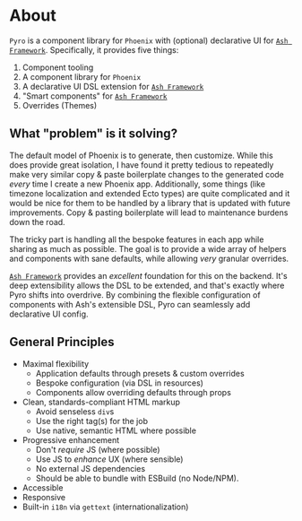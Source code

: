 # About

`Pyro` is a component library for `Phoenix` with (optional) declarative UI for [`Ash Framework`](`Ash`). Specifically, it provides five things:

1. Component tooling
2. A component library for `Phoenix`
3. A declarative UI DSL extension for [`Ash Framework`](`Ash`)
4. "Smart components" for [`Ash Framework`](`Ash`)
5. Overrides (Themes)

## What "problem" is it solving?

The default model of Phoenix is to generate, then customize. While this does provide great isolation, I have found it pretty tedious to repeatedly make very similar copy & paste boilerplate changes to the generated code _every_ time I create a new Phoenix app. Additionally, some things (like timezone localization and extended Ecto types) are quite complicated and it would be nice for them to be handled by a library that is updated with future improvements. Copy & pasting boilerplate will lead to maintenance burdens down the road.

The tricky part is handling all the bespoke features in each app while sharing as much as possible. The goal is to provide a wide array of helpers and components with sane defaults, while allowing _very_ granular overrides.

[`Ash Framework`](`Ash`) provides an _excellent_ foundation for this on the backend. It's deep extensibility allows the DSL to be extended, and that's exactly where Pyro shifts into overdrive. By combining the flexible configuration of components with Ash's extensible DSL, Pyro can seamlessly add declarative UI config.

## General Principles

- Maximal flexibility
  - Application defaults through presets & custom overrides
  - Bespoke configuration (via DSL in resources)
  - Components allow overriding defaults through props
- Clean, standards-compliant HTML markup
  - Avoid senseless `div`s
  - Use the right tag(s) for the job
  - Use native, semantic HTML where possible
- Progressive enhancement
  - Don't _require_ JS (where possible)
  - Use JS to _enhance_ UX (where sensible)
  - No external JS dependencies
  - Should be able to bundle with ESBuild (no Node/NPM).
- Accessible
- Responsive
- Built-in `i18n` via `gettext` (internationalization)
